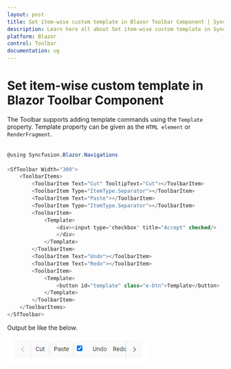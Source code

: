 ```yaml
---
layout: post
title: Set item-wise custom template in Blazor Toolbar Component | Syncfusion
description: Learn here all about Set item-wise custom template in Syncfusion Blazor Toolbar component and more.
platform: Blazor
control: Toolbar
documentation: ug
---
```


# Set item-wise custom template in Blazor Toolbar Component

The Toolbar supports adding template commands using the  `Template` property. Template property can be given as the `HTML element` or `RenderFragment`.

```csharp

@using Syncfusion.Blazor.Navigations

<SfToolbar Width="300">
    <ToolbarItems>
        <ToolbarItem Text="Cut" TooltipText="Cut"></ToolbarItem>
        <ToolbarItem Type="ItemType.Separator"></ToolbarItem>
        <ToolbarItem Text="Paste"></ToolbarItem>
        <ToolbarItem Type="ItemType.Separator"></ToolbarItem>
        <ToolbarItem>
            <Template>
                <div><input type='checkbox' title="Accept" checked/>
                </div>
            </Template>
        </ToolbarItem>
        <ToolbarItem Text="Undo"></ToolbarItem>
        <ToolbarItem Text="Redo"></ToolbarItem>
        <ToolbarItem>
            <Template>
                <button id="template" class="e-btn">Template</button>
            </Template>
        </ToolbarItem>
    </ToolbarItems>
</SfToolbar>

```

Output be like the below.

![Toolbar Item Custom Template](../images/toolbar_custom_template.png)